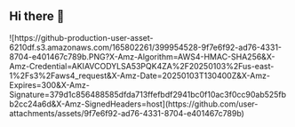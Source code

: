 ## Hi there 👋

<!--
**taey2/taey2** is a ✨ _special_ ✨ repository because its `README.md` (this file) appears on your GitHub profile.

Here are some ideas to get you started:

- 🔭 I’m currently working on ...
- 🌱 I’m currently learning ...
- 👯 I’m looking to collaborate on ...
- 🤔 I’m looking for help with ...
- 💬 Ask me about ...
- 📫 How to reach me: ...
- 😄 Pronouns: ...
- ⚡ Fun fact: ...
-->![https://github-production-user-asset-6210df.s3.amazonaws.com/165802261/399954528-9f7e6f92-ad76-4331-8704-e401467c789b.PNG?X-Amz-Algorithm=AWS4-HMAC-SHA256&X-Amz-Credential=AKIAVCODYLSA53PQK4ZA%2F20250103%2Fus-east-1%2Fs3%2Faws4_request&X-Amz-Date=20250103T130400Z&X-Amz-Expires=300&X-Amz-Signature=379d1c856488585dfda713ffefbdf2941bc0f10ac3f0cc90ab525fbb2cc24a6d&X-Amz-SignedHeaders=host](https://github.com/user-attachments/assets/9f7e6f92-ad76-4331-8704-e401467c789b)

